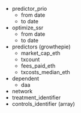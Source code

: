 - predictor_prio
  - from date
  - to date
- optimize_ssr
  - from date
  - to date
- predictors (growthepie)
  - market_cap_eth
  - txcount
  - fees_paid_eth
  - txcosts_median_eth
- dependent
  - daa
- network
- treatment_identifier
- controls_identifier (array)
